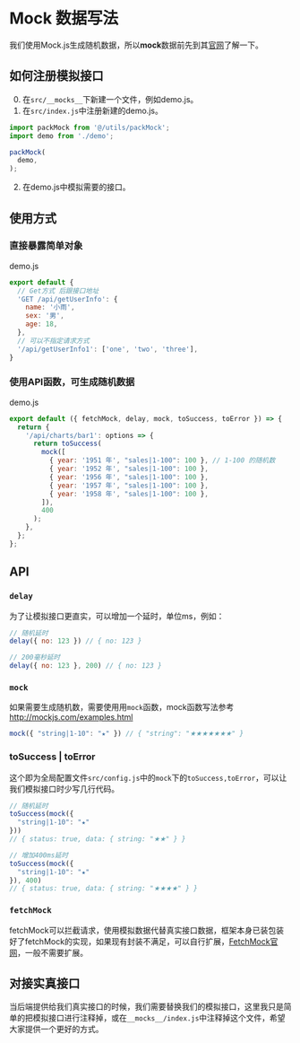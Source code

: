 # Mock 数据写法

我们使用Mock.js生成随机数据，所以**mock**数据前先到其[官网](http://mockjs.com)了解一下。

## 如何注册模拟接口

0. 在`src/__mocks__`下新建一个文件，例如demo.js。
1. 在`src/index.js`中注册新建的demo.js。
```js
import packMock from '@/utils/packMock';
import demo from './demo';

packMock(
  demo,
);
```
2. 在demo.js中模拟需要的接口。

## 使用方式

### 直接暴露简单对象
demo.js
```js
export default {
  // Get方式 后跟接口地址
  'GET /api/getUserInfo': {
    name: '小雨',
    sex: '男',
    age: 18,
  },
  // 可以不指定请求方式
  '/api/getUserInfo1': ['one', 'two', 'three'],
}
```

### 使用API函数，可生成随机数据
demo.js
```js
export default ({ fetchMock, delay, mock, toSuccess, toError }) => {
  return {
    '/api/charts/bar1': options => {
      return toSuccess(
        mock([
          { year: '1951 年', "sales|1-100": 100 }, // 1-100 的随机数
          { year: '1952 年', "sales|1-100": 100 },
          { year: '1956 年', "sales|1-100": 100 },
          { year: '1957 年', "sales|1-100": 100 },
          { year: '1958 年', "sales|1-100": 100 },
        ]),
        400
      );
    },
  };
};
```

## API

### `delay`
为了让模拟接口更直实，可以增加一个延时，单位ms，例如：
```js
// 随机延时
delay({ no: 123 }) // { no: 123 }

// 200毫秒延时
delay({ no: 123 }, 200) // { no: 123 } 
```

### `mock`
如果需要生成随机数，需要使用用`mock`函数，mock函数写法参考 http://mockjs.com/examples.html
```js
mock({ "string|1-10": "★" }) // { "string": "★★★★★★★" }
```

### toSuccess | toError
这个即为全局配置文件`src/config.js`中的`mock`下的`toSuccess,toError`，可以让我们模拟接口时少写几行代码。
```js
// 随机延时
toSuccess(mock({ 
  "string|1-10": "★" 
}))
// { status: true, data: { string: "★★" } }

// 增加400ms延时
toSuccess(mock({ 
  "string|1-10": "★" 
}), 400)
// { status: true, data: { string: "★★★★" } }
```

### `fetchMock`
fetchMock可以拦截请求，使用模拟数据代替真实接口数据，框架本身已装包装好了fetchMock的实现，如果现有封装不满足，可以自行扩展，[FetchMock官网](http://www.wheresrhys.co.uk/fetch-mock/api)，一般不需要扩展。


## 对接实真接口
当后端提供给我们真实接口的时候，我们需要替换我们的模拟接口，这里我只是简单的把模拟接口进行注释掉，或在`__mocks__/index.js`中注释掉这个文件，希望大家提供一个更好的方式。


